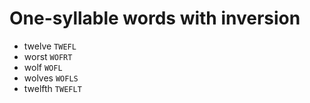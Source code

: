 # One-syllable words with inversion

* twelve `TWEFL`
* worst `WOFRT`
* wolf `WOFL`
* wolves `WOFLS`
* twelfth `TWEFLT`
